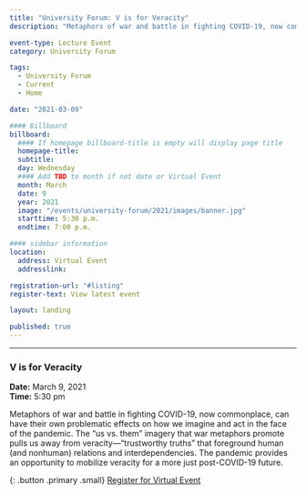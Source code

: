 ```yaml
---
title: "University Forum: V is for Veracity"
description: "Metaphors of war and battle in fighting COVID-19, now commonplace, can have their own problematic effects on how we imagine and act in the face of the pandemic."

event-type: Lecture Event
category: University Forum

tags:
  - University Forum
  - Current
  - Home

date: "2021-03-09"

#### Billboard
billboard:
  #### If homepage billboard-title is empty will display page title
  homepage-title: 
  subtitle:
  day: Wednesday
  #### Add TBD to month if not date or Virtual Event
  month: March
  date: 9
  year: 2021
  image: "/events/university-forum/2021/images/banner.jpg"
  starttime: 5:30 p.m.
  endtime: 7:00 p.m.

#### sidebar information
location:
  address: Virtual Event
  addresslink: 

registration-url: "#listing"
register-text: View latest event

layout: landing

published: true
---
```


<a name="listing"></a> 

---

### V is for Veracity

**Date:** March 9, 2021<br/>
**Time:** 5:30 pm

Metaphors of war and battle in fighting COVID-19, now commonplace, can have their own problematic effects on how we imagine and act in the face of the pandemic. The “us vs. them” imagery that war metaphors promote pulls us away from veracity—“trustworthy truths” that foreground human (and nonhuman) relations and interdependencies. The pandemic provides an opportunity to mobilize veracity for a more just post-COVID-19 future.

{: .button .primary .small}
[Register for Virtual Event](https://ucsc.zoom.us/webinar/register/WN_D5Y36rceTaG2vhKH2hGXIg)


